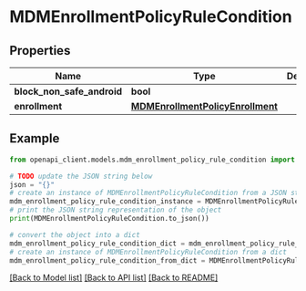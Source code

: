 # MDMEnrollmentPolicyRuleCondition


## Properties

Name | Type | Description | Notes
------------ | ------------- | ------------- | -------------
**block_non_safe_android** | **bool** |  | [optional] 
**enrollment** | [**MDMEnrollmentPolicyEnrollment**](MDMEnrollmentPolicyEnrollment.md) |  | [optional] 

## Example

```python
from openapi_client.models.mdm_enrollment_policy_rule_condition import MDMEnrollmentPolicyRuleCondition

# TODO update the JSON string below
json = "{}"
# create an instance of MDMEnrollmentPolicyRuleCondition from a JSON string
mdm_enrollment_policy_rule_condition_instance = MDMEnrollmentPolicyRuleCondition.from_json(json)
# print the JSON string representation of the object
print(MDMEnrollmentPolicyRuleCondition.to_json())

# convert the object into a dict
mdm_enrollment_policy_rule_condition_dict = mdm_enrollment_policy_rule_condition_instance.to_dict()
# create an instance of MDMEnrollmentPolicyRuleCondition from a dict
mdm_enrollment_policy_rule_condition_from_dict = MDMEnrollmentPolicyRuleCondition.from_dict(mdm_enrollment_policy_rule_condition_dict)
```
[[Back to Model list]](../README.md#documentation-for-models) [[Back to API list]](../README.md#documentation-for-api-endpoints) [[Back to README]](../README.md)


